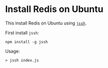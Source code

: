 # Install Redis on Ubuntu

This install Redis on Ubuntu using [`jssh`](http://npmjs.com/package/jssh).

First install `jssh`:

    npm install -g jssh

Usage:
    
    > jssh index.js

